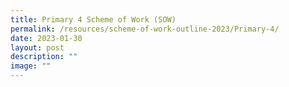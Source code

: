 ```yaml
---
title: Primary 4 Scheme of Work (SOW)
permalink: /resources/scheme-of-work-outline-2023/Primary-4/
date: 2023-01-30
layout: post
description: ""
image: ""
---
```

